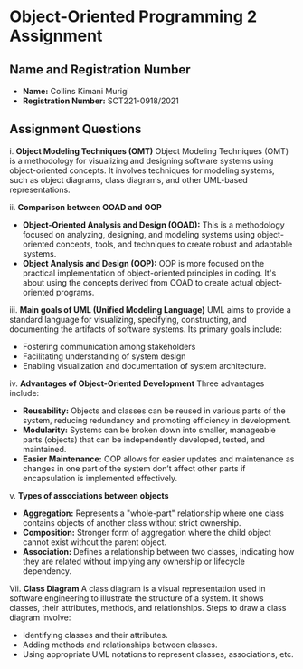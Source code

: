 # Object-Oriented Programming 2 Assignment

## Name and Registration Number
- **Name:** Collins Kimani Murigi
- **Registration Number:** SCT221-0918/2021

## Assignment Questions

i. **Object Modeling Techniques (OMT)**
Object Modeling Techniques (OMT) is a methodology for visualizing and designing software systems using object-oriented concepts. It involves techniques for modeling systems, such as object diagrams, class diagrams, and other UML-based representations.

ii. **Comparison between OOAD and OOP**
- **Object-Oriented Analysis and Design (OOAD):** This is a methodology focused on analyzing, designing, and modeling systems using object-oriented concepts, tools, and techniques to create robust and adaptable systems.
- **Object Analysis and Design (OOP):** OOP is more focused on the practical implementation of object-oriented principles in coding. It's about using the concepts derived from OOAD to create actual object-oriented programs.

iii. **Main goals of UML (Unified Modeling Language)**
UML aims to provide a standard language for visualizing, specifying, constructing, and documenting the artifacts of software systems. Its primary goals include:
- Fostering communication among stakeholders
- Facilitating understanding of system design
- Enabling visualization and documentation of system architecture.

iv. **Advantages of Object-Oriented Development**
Three advantages include:
- **Reusability:** Objects and classes can be reused in various parts of the system, reducing redundancy and promoting efficiency in development.
- **Modularity:** Systems can be broken down into smaller, manageable parts (objects) that can be independently developed, tested, and maintained.
- **Easier Maintenance:** OOP allows for easier updates and maintenance as changes in one part of the system don’t affect other parts if encapsulation is implemented effectively.

v. **Types of associations between objects**
- **Aggregation:** Represents a "whole-part" relationship where one class contains objects of another class without strict ownership.
- **Composition:** Stronger form of aggregation where the child object cannot exist without the parent object.
- **Association:** Defines a relationship between two classes, indicating how they are related without implying any ownership or lifecycle dependency.

Vii. **Class Diagram**
A class diagram is a visual representation used in software engineering to illustrate the structure of a system. It shows classes, their attributes, methods, and relationships. Steps to draw a class diagram involve:
- Identifying classes and their attributes.
- Adding methods and relationships between classes.
- Using appropriate UML notations to represent classes, associations, etc.

